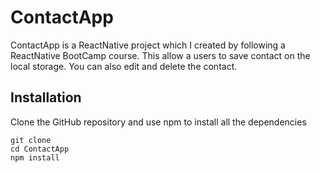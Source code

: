 # ContactApp
ContactApp is a ReactNative project which I created by following a ReactNative BootCamp course. This allow a users 
to save contact on the local storage. You can also edit and delete the contact.

## Installation
Clone the GitHub repository and use npm to install all the dependencies
```
git clone
cd ContactApp
npm install
```
